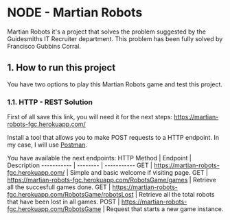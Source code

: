 # NODE - Martian Robots
Martian Robots it's a project that solves the problem suggested by the Guidesmiths IT Recruiter department.
This problem has been fully solved by Francisco Gubbins Corral.

## 1. How to run this project
You have two options to play this Martian Robots game and test this project.

### 1.1. HTTP - REST Solution

First of all save this link, you will need it for the next steps: https://martian-robots-fgc.herokuapp.com/

Install a tool that allows you to make POST requests to a HTTP endpoint. In my case, I will use [Postman](https://www.postman.com/downloads/).

You have available the next endpoints:
HTTP Method | Endpoint | Description
----------- | -------- | -----------
GET | https://martian-robots-fgc.herokuapp.com/ | Simple and basic welcome if visiting page.
GET | https://martian-robots-fgc.herokuapp.com/RobotsGame/games | Retrieve all the succesfull games done.
GET | https://martian-robots-fgc.herokuapp.com/RobotsGame/robotsLost | Retrieve all the total robots that have been lost in all games.
POST | https://martian-robots-fgc.herokuapp.com/RobotsGame | Request that starts a new game instance.





